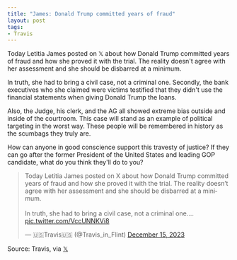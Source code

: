 ```yaml
---
title: "James: Donald Trump committed years of fraud"
layout: post
tags:
- Travis
---
```


Today Letitia James posted on 𝕏 about how Donald Trump committed years of fraud and how she proved it with the trial. The reality doesn't agree with her assessment and she should be disbarred at a minimum.

In truth, she had to bring a civil case, not a criminal one. Secondly, the bank executives who she claimed were victims testified that they didn't use the financial statements when giving Donald Trump the loans.

Also, the Judge, his clerk, and the AG all showed extreme bias outside and inside of the courtroom. This case will stand as an example of political targeting in the worst way. These people will be remembered in history as the scumbags they truly are.

How can anyone in good conscience support this travesty of justice? If they can go after the former President of the United States and leading GOP candidate, what do you think they'll do to you?

<blockquote class="twitter-tweet"><p lang="en" dir="ltr">Today Letitia James posted on X about how Donald Trump committed years of fraud and how she proved it with the trial. The reality doesn’t agree with her assessment and she should be disbarred at a minimum. <br /><br />In truth, she had to bring a civil case, not a criminal one.… <a href="https://t.co/VccUNNKVi8">pic.twitter.com/VccUNNKVi8</a></p>&mdash; 🇺🇸Travis🇺🇸 (@Travis_in_Flint) <a href="https://twitter.com/Travis_in_Flint/status/1735749973138886699?ref_src=twsrc%5Etfw">December 15, 2023</a></blockquote> <script async src="https://platform.twitter.com/widgets.js" charset="utf-8"></script>

Source: Travis, via [𝕏](https://x.com)
